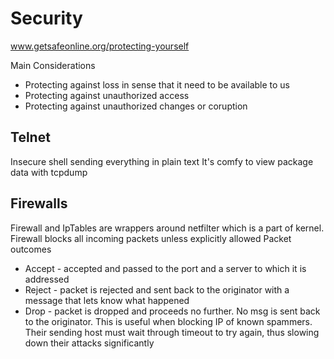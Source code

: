 # Security

www.getsafeonline.org/protecting-yourself

Main Considerations
* Protecting against loss in sense that it need to be available to us
* Protecting against unauthorized access
* Protecting against unauthorized changes or coruption

## Telnet

Insecure shell sending everything in plain text
It's comfy to view package data with tcpdump

## Firewalls

Firewall and IpTables are wrappers around netfilter which is a part of kernel.
Firewall blocks all incoming packets unless explicitly allowed
Packet outcomes
* Accept - accepted and passed to the port and a server to which it is addressed
* Reject - packet is rejected and sent back to the originator with a message that lets know
  what happened
* Drop - packet is dropped and proceeds no further. No msg is sent back to the originator.
  This is useful when blocking IP of known spammers. Their sending host must wait through timeout
  to try again, thus slowing down their attacks significantly
